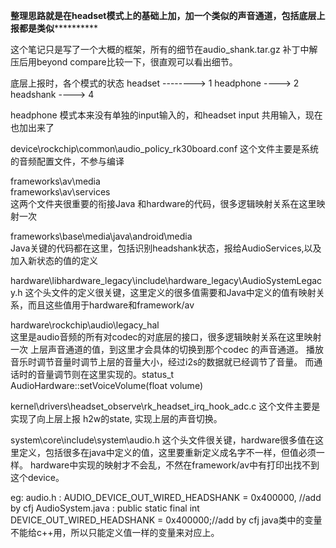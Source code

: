 ******整理思路就是在headset模式上的基础上加，加一个类似的声音通道，包括底层上报都是类似****************

这个笔记只是写了一个大概的框架，所有的细节在audio_shank.tar.gz 补丁中解压后用beyond compare比较一下，很直观可以看出细节。

底层上报时，各个模式的状态
headset --------> 1
headphone ----> 2
headshank ----> 4

headphone 模式本来没有单独的input输入的，和headset input 共用输入，现在也加出来了

device\rockchip\common\audio_policy_rk30board.conf
这个文件主要是系统的音频配置文件，不参与编译

frameworks\av\media\
frameworks\av\services\
这两个文件夹很重要的衔接Java 和hardware的代码，很多逻辑映射关系在这里映射一次

frameworks\base\media\java\android\media\
Java关键的代码都在这里，包括识别headshank状态，报给AudioServices,以及加入新状态的值的定义

hardware\libhardware_legacy\include\hardware_legacy\AudioSystemLegacy.h
这个头文件的定义很关键，这里定义的很多值需要和Java中定义的值有映射关系，而且这些值用于hardware和framework/av

hardware\rockchip\audio\legacy_hal\
这里是audio音频的所有对codec的对底层的接口，很多逻辑映射关系在这里映射一次
上层声音通道的值，到这里才会具体的切换到那个codec 的声音通道。
播放音乐时调节音量时调节上层的音量大小，经过i2s的数据就已经调节了音量。
而通话时的音量调节则在这里实现的。status_t AudioHardware::setVoiceVolume(float volume)

kernel\drivers\headset_observe\rk_headset_irq_hook_adc.c
这个文件主要是实现了向上层上报 h2w的state, 实现上层的声音切换。

system\core\include\system\audio.h
这个头文件很关键，hardware很多值在这里定义，包括很多在java中定义的值，这里要重新定义成名字不一样，但值必须一样。
hardware中实现的映射才不会乱，不然在framework/av中有打印出找不到这个device。

eg: audio.h :  AUDIO_DEVICE_OUT_WIRED_HEADSHANK	       = 0x400000, //add by cfj
 AudioSystem.java : public static final int DEVICE_OUT_WIRED_HEADSHANK = 0x400000;//add by cfj
java类中的变量不能给c++用，所以只能定义值一样的变量来对应上。





